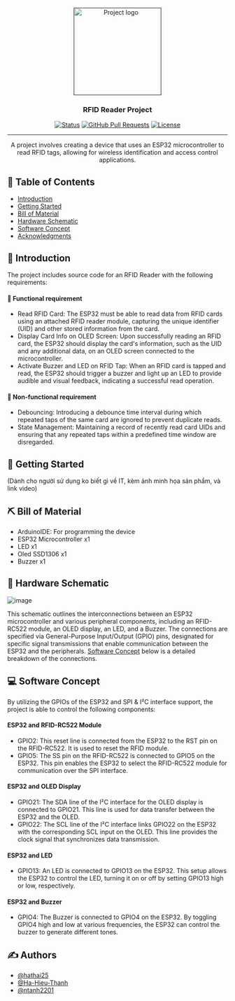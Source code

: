 <p align="center">
  <a href="" rel="noopener">
 <img width=200px height=200px src="https://cdn-icons-png.freepik.com/512/5200/5200104.png" alt="Project logo"></a>
</p>

<h3 align="center">RFID Reader Project</h3>

<div align="center">

[![Status](https://img.shields.io/badge/status-active-success.svg)]()
[![GitHub Pull Requests](https://img.shields.io/github/issues-pr/kylelobo/The-Documentation-Compendium.svg)](https://github.com/hathai25/esp32-rfid-reader/pulls)
[![License](https://img.shields.io/badge/license-MIT-blue.svg)](/LICENSE)

</div>

---

<p align="center"> 
A project involves creating a device that uses an ESP32 microcontroller to read RFID tags, allowing for wireless identification and access control applications.
    <br> 
</p>

## 📝 Table of Contents

- [Introduction](#introduction)
- [Getting Started](#getting-started)
- [Bill of Material](#material)
- [Hardware Schematic](#schematic)
- [Software Concept](#software)
- [Acknowledgments](#acknowledgement)

## 🧐 Introduction <a name = "introduction"></a>

The project includes source code for an RFID Reader with the following requirements:

#### 📃 Functional requirement
- Read RFID Card: The ESP32 must be able to read data from RFID cards using an attached RFID reader module, capturing the unique identifier (UID) and other stored information from the card.
- Display Card Info on OLED Screen: Upon successfully reading an RFID card, the ESP32 should display the card's information, such as the UID and any additional data, on an OLED screen connected to the microcontroller.
- Activate Buzzer and LED on RFID Tap: When an RFID card is tapped and read, the ESP32 should trigger a buzzer and light up an LED to provide audible and visual feedback, indicating a successful read operation.

#### 📃 Non-functional requirement
- Debouncing: Introducing a debounce time interval during which repeated taps of the same card are ignored to prevent duplicate reads.
- State Management: Maintaining a record of recently read card UIDs and ensuring that any repeated taps within a predefined time window are disregarded.

## 🏁 Getting Started <a name = "getting-started"></a>
(Dành cho người sử dụng ko biết gì về IT, kèm ảnh minh họa sản phẩm, và link video)
## ⛏️ Bill of Material <a name = "material"></a>

- ArduinoIDE: For programming the device 
- ESP32 Microcontroller x1
- LED x1
- Oled SSD1306 x1
- Buzzer x1

## 📖 Hardware Schematic <a name = "schematic"></a>
![image](https://github.com/hathai25/esp32-rfid-reader/assets/74005327/3025133f-abe3-4e9e-81df-a4c5b722e4e7)

This schematic outlines the interconnections between an ESP32 microcontroller and various peripheral components, including an RFID-RC522 module, an OLED display, an LED, and a Buzzer. The connections are specified via General-Purpose Input/Output (GPIO) pins, designated for specific signal transmissions that enable communication between the ESP32 and the peripherals. [Software Concept](#software) below is a detailed breakdown of the connections.


## 💻 Software Concept <a name = "sofware"></a>
By utilizing the GPIOs of the ESP32 and SPI & I²C interface support, the project is able to control the following components: 

#### ESP32 and RFID-RC522 Module

- GPIO2: This reset line is connected from the ESP32 to the RST pin on the RFID-RC522. It is used to reset the RFID module.
- GPIO5: The SS pin on the RFID-RC522 is connected to GPIO5 on the ESP32. This pin enables the ESP32 to select the RFID-RC522 module for communication over the SPI interface.

#### ESP32 and OLED Display

- GPIO21: The SDA line of the I²C interface for the OLED display is connected to GPIO21. This line is used for data transfer between the ESP32 and the OLED.
- GPIO22: The SCL line of the I²C interface links GPIO22 on the ESP32 with the corresponding SCL input on the OLED. This line provides the clock signal that synchronizes data transmission.

#### ESP32 and LED

- GPIO13: An LED is connected to GPIO13 on the ESP32. This setup allows the ESP32 to control the LED, turning it on or off by setting GPIO13 high or low, respectively.

#### ESP32 and Buzzer

- GPIO4: The Buzzer is connected to GPIO4 on the ESP32. By toggling GPIO4 high and low at various frequencies, the ESP32 can control the buzzer to generate different tones.
## ✍️ Authors <a name = "authors"></a>

- [@hathai25](https://github.com/hathai25)
- [@Ha-Hieu-Thanh](https://github.com/Ha-Hieu-Thanh)
- [@ntanh2201](https://github.com/ntanh2201)
